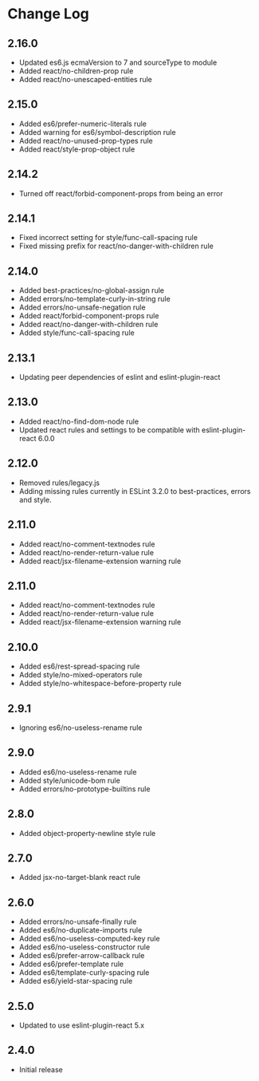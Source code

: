 # Change Log

## 2.16.0
- Updated es6.js ecmaVersion to 7 and sourceType to module
- Added react/no-children-prop rule
- Added react/no-unescaped-entities rule

## 2.15.0
- Added es6/prefer-numeric-literals rule
- Added warning for es6/symbol-description rule
- Added react/no-unused-prop-types rule
- Added react/style-prop-object rule

## 2.14.2
- Turned off react/forbid-component-props from being an error

## 2.14.1
- Fixed incorrect setting for style/func-call-spacing rule
- Fixed missing prefix for react/no-danger-with-children rule

## 2.14.0
- Added best-practices/no-global-assign rule
- Added errors/no-template-curly-in-string rule
- Added errors/no-unsafe-negation rule
- Added react/forbid-component-props rule
- Added react/no-danger-with-children rule
- Added style/func-call-spacing rule

## 2.13.1
- Updating peer dependencies of eslint and eslint-plugin-react

## 2.13.0
- Added react/no-find-dom-node rule
- Updated react rules and settings to be compatible with eslint-plugin-react 6.0.0

## 2.12.0
- Removed rules/legacy.js
- Adding missing rules currently in ESLint 3.2.0 to best-practices, errors and style.

## 2.11.0
- Added react/no-comment-textnodes rule
- Added react/no-render-return-value rule
- Added react/jsx-filename-extension warning rule

## 2.11.0
- Added react/no-comment-textnodes rule
- Added react/no-render-return-value rule
- Added react/jsx-filename-extension warning rule

## 2.10.0
- Added es6/rest-spread-spacing rule
- Added style/no-mixed-operators rule
- Added style/no-whitespace-before-property rule

## 2.9.1
- Ignoring es6/no-useless-rename rule

## 2.9.0
- Added es6/no-useless-rename rule
- Added style/unicode-bom rule
- Added errors/no-prototype-builtins rule

## 2.8.0
- Added object-property-newline style rule

## 2.7.0
- Added jsx-no-target-blank react rule

## 2.6.0
- Added errors/no-unsafe-finally rule
- Added es6/no-duplicate-imports rule
- Added es6/no-useless-computed-key rule
- Added es6/no-useless-constructor rule
- Added es6/prefer-arrow-callback rule
- Added es6/prefer-template rule
- Added es6/template-curly-spacing rule
- Added es6/yield-star-spacing rule

## 2.5.0
- Updated to use eslint-plugin-react 5.x

## 2.4.0
- Initial release

